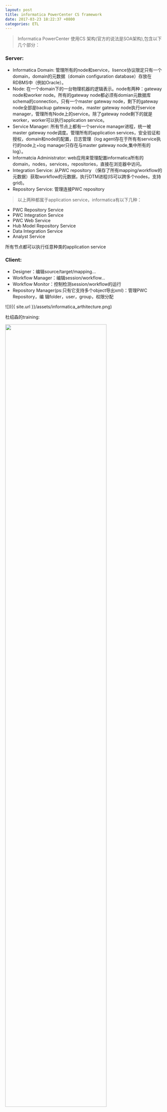 ```yaml
---
layout: post
title: informatica PowerCenter CS framework
date: 2017-03-23 18:22:37 +0800
categories: ETL 
---
```


> Informatica PowerCenter 使用CS 架构(官方的说法是SOA架构),包含以下几个部分：

### Server:

- Informatica Domain: 管理所有的node和service，lisence协议限定只有一个domain，domain的元数据（domain configuration database）存放在RDBMS中（例如Oracle）。
- Node: 在一个domain下的一台物理机器的逻辑表示。node有两种：gateway node和worker node。所有的gateway node都必须有domian元数据库schema的connection，只有一个master gateway node，剩下的gateway node全部是backup gateway node，master gateway node执行service manager，管理所有Node上的service。除了gateway node剩下的就是worker，worker可以执行application service。
- Service Manager: 所有节点上都有一个service manager进程，统一被master gateway node调度。管理所有的application services，安全验证和授权，domain和node的配置，日志管理（log agent存在于所有有service执行的node上+log manager只存在与master gateway node,集中所有的log）。
- Informatcia Administrator: web应用来管理配置informatica所有的domain，nodes，services，repositories，直接在浏览器中访问。
- Integration Service: 从PWC repository （保存了所有mapping/workflow的元数据）获取workflow的元数据，执行DTM进程(IS可以跨多个nodes，支持grid)。
- Repository Service: 管理连接PWC repository

> 以上两种都属于application service，informatica有以下几种： 
    
- PWC Repository Service 
- PWC Integration Service 
- PWC Web Service 
- Hub Model Repository Service 
- Data Integration Service 
- Analyst Service 

所有节点都可以执行任意种类的application service

### Client:

- Designer：编辑source/target/mapping…
- Workflow Manager：编辑session/workflow…
- Workflow Monitor：控制检测session/workflow的运行
- Repository Manager(ps:只有它支持多个object导出xml)：管理PWC Repository，编 辑folder，user，group，权限分配

![]({{ site.url }}/assets/informatica_arthitecture.png)

杜绍森的training:

<img src="{{ site.url }}/assets/informatica_arthitecture_1.jpg" style="width:80%"/>

<img src="{{ site.url }}/assets/informatica_arthitecture_2.jpg" style="width:80%"/>

<img src="{{ site.url }}/assets/informatica_arthitecture_3.jpg" style="width:80%"/>

<img src="{{ site.url }}/assets/informatica_arthitecture_4.jpg" style="width:80%"/>

<img src="{{ site.url }}/assets/informatica_arthitecture_5.jpg" style="width:80%"/>
